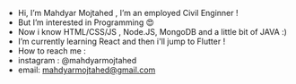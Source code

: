 - Hi, I’m Mahdyar Mojtahed , I’m an employed Civil Enginner !
- But I’m interested in Programming :heart_eyes:
- Now i know HTML/CSS/JS , Node.JS, MongoDB and a little bit of JAVA :)
- I’m currently learning React and then i'll jump to Flutter !
- How to reach me :
- instagram : @mahdyarmojtahed
- email: mahdyarmojtahed@gmail.com
